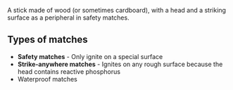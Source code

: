 A stick made of wood (or sometimes cardboard), with a head and a striking surface as a peripheral in safety matches.

## Types of matches

 - **Safety matches** - Only ignite on a special surface
 - **Strike-anywhere matches** - Ignites on any rough surface because the head contains reactive phosphorus
 - Waterproof matches
